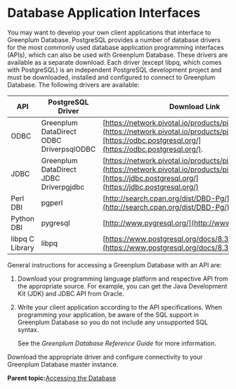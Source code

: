 # Database Application Interfaces 

You may want to develop your own client applications that interface to Greenplum Database. PostgreSQL provides a number of database drivers for the most commonly used database application programming interfaces \(APIs\), which can also be used with Greenplum Database. These drivers are available as a separate download. Each driver \(except libpq, which comes with PostgreSQL\) is an independent PostgreSQL development project and must be downloaded, installed and configured to connect to Greenplum Database. The following drivers are available:

|API|PostgreSQL Driver|Download Link|
|---|-----------------|-------------|
|ODBC|Greenplum DataDirect ODBC DriverpsqlODBC|[https://network.pivotal.io/products/pivotal-gpdb](https://network.pivotal.io/products/pivotal-gpdb)[https://odbc.postgresql.org/](https://odbc.postgresql.org/).|
|JDBC|Greenplum DataDirect JDBC Driverpgjdbc|[https://network.pivotal.io/products/pivotal-gpdb](https://network.pivotal.io/products/pivotal-gpdb)[https://jdbc.postgresql.org/](https://jdbc.postgresql.org/)|
|Perl DBI|pgperl|[http://search.cpan.org/dist/DBD-Pg/](http://search.cpan.org/dist/DBD-Pg/)|
|Python DBI|pygresql|[http://www.pygresql.org/](http://www.pygresql.org/)|
|libpq C Library|libpq|[https://www.postgresql.org/docs/8.3/static/libpq.html](https://www.postgresql.org/docs/8.3/static/libpq.html)|

General instructions for accessing a Greenplum Database with an API are:

1.  Download your programming language platform and respective API from the appropriate source. For example, you can get the Java Development Kit \(JDK\) and JDBC API from Oracle.
2.  Write your client application according to the API specifications. When programming your application, be aware of the SQL support in Greenplum Database so you do not include any unsupported SQL syntax.

    See the *Greenplum Database Reference Guide* for more information.


Download the appropriate driver and configure connectivity to your Greenplum Database master instance.

**Parent topic:**[Accessing the Database](../../access_db/topics/g-accessing-the-database.html)

